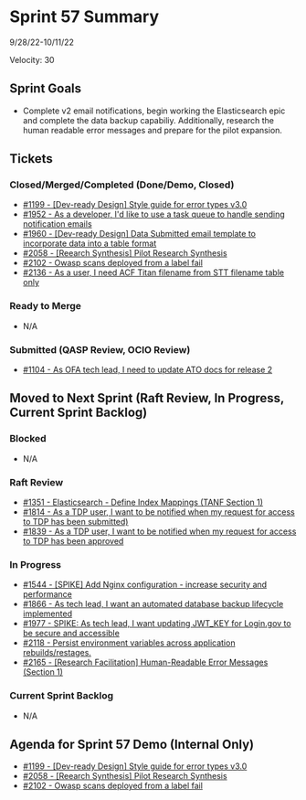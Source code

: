 # Sprint 57 Summary
9/28/22-10/11/22

Velocity: 30
## Sprint Goals
* Complete v2 email notifications, begin working the Elasticsearch epic and complete the data backup capabiliy. Additionally, research the human readable error messages and prepare for the pilot expansion.
 
 

## Tickets
### Closed/Merged/Completed (Done/Demo, Closed)
* [#1199 - [Dev-ready Design] Style guide for error types v3.0](https://github.com/raft-tech/TANF-app/issues/1199)
* [#1952 - As a developer, I'd like to use a task queue to handle sending notification emails](https://github.com/raft-tech/TANF-app/issues/1952)
* [#1960 - [Dev-ready Design] Data Submitted email template to incorporate data into a table format](https://github.com/raft-tech/TANF-app/issues/1960)
* [#2058 - [Reearch Synthesis] Pilot Research Synthesis](https://github.com/raft-tech/TANF-app/issues/2058)
* [#2102 - Owasp scans deployed from a label fail](https://github.com/raft-tech/TANF-app/issues/2102)
* [#2136 - As a user, I need ACF Titan filename from STT filename table only](https://github.com/raft-tech/TANF-app/issues/2136)

### Ready to Merge
* N/A

### Submitted (QASP Review, OCIO Review)
* [#1104 - As OFA tech lead, I need to update ATO docs for release 2](https://github.com/raft-tech/TANF-app/issues/1104)


## Moved to Next Sprint (Raft Review, In Progress, Current Sprint Backlog)

### Blocked
* N/A

### Raft Review
* [#1351 - Elasticsearch - Define Index Mappings (TANF Section 1)](https://github.com/raft-tech/TANF-app/issues/1351)
* [#1814 - As a TDP user, I want to be notified when my request for access to TDP has been submitted)](https://github.com/raft-tech/TANF-app/issues/1814)
* [#1839 - As a TDP user, I want to be notified when my request for access to TDP has been approved](https://github.com/raft-tech/TANF-app/issues/1939)

### In Progress
* [#1544 - [SPIKE] Add Nginx configuration - increase security and performance](https://github.com/raft-tech/TANF-app/issues/1544)
* [#1866 - As tech lead, I want an automated database backup lifecycle implemented](https://github.com/raft-tech/TANF-app/issues/1866)
* [#1977 - SPIKE: As tech lead, I want updating JWT_KEY for Login.gov to be secure and accessible](https://github.com/raft-tech/TANF-app/issues/1977)
* [#2118 - Persist environment variables across application rebuilds/restages.](https://github.com/raft-tech/TANF-app/issues/2118)
* [#2165 - [Research Facilitation] Human-Readable Error Messages (Section 1)](https://github.com/raft-tech/TANF-app/issues/2165)

### Current Sprint Backlog
* N/A

## Agenda for Sprint 57 Demo (Internal Only)
* [#1199 - [Dev-ready Design] Style guide for error types v3.0](https://github.com/raft-tech/TANF-app/issues/1199)
* [#2058 - [Reearch Synthesis] Pilot Research Synthesis](https://github.com/raft-tech/TANF-app/issues/2058)
* [#2102 - Owasp scans deployed from a label fail](https://github.com/raft-tech/TANF-app/issues/2102)
